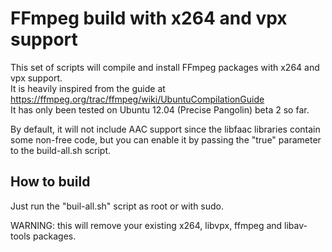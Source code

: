 # FFmpeg build with x264 and vpx support

This set of scripts will compile and install FFmpeg packages with x264 and vpx support.  
It is heavily inspired from the guide at https://ffmpeg.org/trac/ffmpeg/wiki/UbuntuCompilationGuide  
It has only been tested on Ubuntu 12.04 (Precise Pangolin) beta 2 so far.

By default, it will not include AAC support since the libfaac libraries contain some non-free code, 
but you can enable it by passing the "true" parameter to the build-all.sh script.

## How to build

Just run the "buil-all.sh" script as root or with sudo.  

WARNING: this will remove your existing x264, libvpx, ffmpeg and libav-tools packages.

